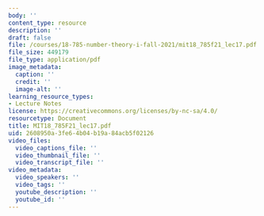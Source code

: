 ```yaml
---
body: ''
content_type: resource
description: ''
draft: false
file: /courses/18-785-number-theory-i-fall-2021/mit18_785f21_lec17.pdf
file_size: 449179
file_type: application/pdf
image_metadata:
  caption: ''
  credit: ''
  image-alt: ''
learning_resource_types:
- Lecture Notes
license: https://creativecommons.org/licenses/by-nc-sa/4.0/
resourcetype: Document
title: MIT18_785F21_lec17.pdf
uid: 2608950a-3fe6-4b04-b19a-84acb5f02126
video_files:
  video_captions_file: ''
  video_thumbnail_file: ''
  video_transcript_file: ''
video_metadata:
  video_speakers: ''
  video_tags: ''
  youtube_description: ''
  youtube_id: ''
---
```

